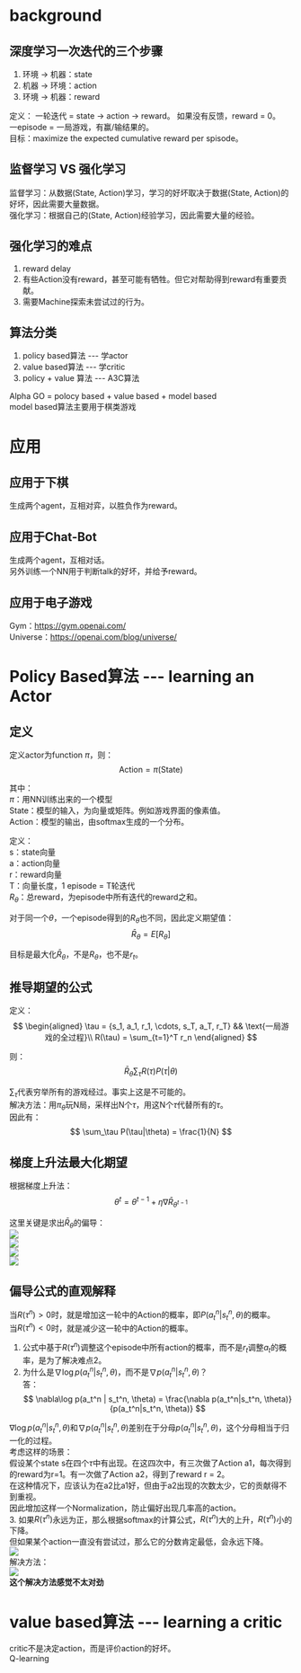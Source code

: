 # background

## 深度学习一次迭代的三个步骤  

1. 环境 -> 机器：state  
2. 机器 -> 环境：action  
3. 环境 -> 机器：reward  

定义：
一轮迭代 = state -> action -> reward。  如果没有反馈，reward = 0。  
一episode = 一局游戏，有赢/输结果的。  
目标：maximize the expected cumulative reward per spisode。  

## 监督学习 VS 强化学习

监督学习：从数据(State, Action)学习，学习的好坏取决于数据(State, Action)的好坏，因此需要大量数据。  
强化学习：根据自己的(State, Action)经验学习，因此需要大量的经验。  

## 强化学习的难点  

1. reward delay  
2. 有些Action没有reward，甚至可能有牺牲。但它对帮助得到reward有重要贡献。  
3. 需要Machine探索未尝试过的行为。  

## 算法分类

1. policy based算法 --- 学actor  
2. value based算法 --- 学critic  
3. policy + value 算法 --- A3C算法  

Alpha GO = polocy based + value based + model based  
model based算法主要用于棋类游戏  

# 应用

## 应用于下棋
生成两个agent，互相对弈，以胜负作为reward。  

## 应用于Chat-Bot
生成两个agent，互相对话。  
另外训练一个NN用于判断talk的好坏，并给予reward。  

## 应用于电子游戏

Gym：https://gym.openai.com/  
Universe：https://openai.com/blog/universe/

# Policy Based算法 --- learning an Actor

## 定义

定义actor为function $\pi$，则：  
$$
\text{Action} = \pi(\text{State})
$$

其中：  
$\pi$：用NN训练出来的一个模型  
State：模型的输入，为向量或矩阵。例如游戏界面的像素值。  
Action：模型的输出，由softmax生成的一个分布。  

定义：  
s：state向量  
a：action向量  
r：reward向量  
T：向量长度，1 episode = T轮迭代  
$R_\theta$：总reward，为episode中所有迭代的reward之和。  

对于同一个$\theta$，一个episode得到的$R_\theta$也不同，因此定义期望值：  
$$
\bar R_\theta = E[R_\theta]
$$

目标是最大化$\bar R_\theta$，不是$R_\theta$，也不是$r_t$。  

## 推导期望的公式

定义：  
$$
\begin{aligned}
\tau = {s_1, a_1, r_1, \cdots, s_T, a_T, r_T}   && \text{一局游戏的全过程}\\
R(\tau) = \sum_{t=1}^T r_n
\end{aligned}
$$

则：  
$$
\bar R_{\theta} \sum_\tau R(\tau) P(\tau|\theta)
$$

$\sum_\tau$代表穷举所有的游戏经过。事实上这是不可能的。  
解决方法：用$\pi_\theta$玩N局，采样出N个$\tau$，用这N个$\tau$代替所有的$\tau$。  
因此有：  
$$
\sum_\tau P(\tau|\theta) = \frac{1}{N}
$$

## 梯度上升法最大化期望

根据梯度上升法：  
$$
\theta^t = \theta^{t-1} + \eta\nabla\bar R_{\theta^{t-1}}
$$

这里关键是求出$\bar R_{\theta}$的偏导：  
![](/assets/images/Chapter7/23.png)    
![](/assets/images/Chapter7/24.png)    
![](/assets/images/Chapter7/25.png)    
![](/assets/images/Chapter7/26.png)    

## 偏导公式的直观解释

当$R(\tau^n)>0$时，就是增加这一轮中的Action的概率，即$P(a_t^n|s_t^n,\theta)$的概率。  
当$R(\tau^n)<0$时，就是减少这一轮中的Action的概率。  

1. 公式中基于$R(\tau^n)$调整这个episode中所有action的概率，而不是$r_t$调整$a_t$的概率，是为了解决难点2。  
2. 为什么是$\nabla\log p(a_t^n|s_t^n, \theta)$，而不是$\nabla p(a_t^n|s_t^n, \theta)$？  
答：  
$$
\nabla\log p(a_t^n | s_t^n, \theta) = \frac{\nabla p(a_t^n|s_t^n, \theta)}{p(a_t^n|s_t^n, \theta)}
$$

$\nabla\log p(a_t^n|s_t^n, \theta)$和$\nabla p(a_t^n|s_t^n, \theta)$差别在于分母$p(a_t^n|s_t^n, \theta)$，这个分母相当于归一化的过程。  
考虑这样的场景：  
假设某个state s在四个$\tau$中有出现。在这四次中，有三次做了Action a1，每次得到的reward为r=1。有一次做了Action a2，得到了reward r = 2。  
在这种情况下，应该认为在a2比a1好，但由于a2出现的次数太少，它的贡献得不到重视。  
因此增加这样一个Normalization，防止偏好出现几率高的action。  
3. 如果$R(\tau^n)$永远为正，那么根据softmax的计算公式，$R(\tau^n)$大的上升，$R(\tau^n)$小的下降。  
但如果某个action一直没有尝试过，那么它的分数肯定最低，会永远下降。  
![](/assets/images/Chapter7/27.png)    
解决方法：  
![](/assets/images/Chapter7/28.png)    
**这个解决方法感觉不太对劲**

# value based算法 --- learning a critic

critic不是决定action，而是评价action的好坏。  
Q-learning
